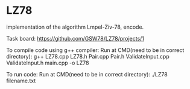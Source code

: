 # LZ78
implementation of the algorithm Lmpel-Ziv-78, encode.

Task board:
https://github.com/GSW78/LZ78/projects/1

To compile code using g++ compiler:
Run at CMD(need to be in correct directory):
g++ LZ78.cpp LZ78.h Pair.cpp Pair.h ValidateInput.cpp ValidateInput.h main.cpp -o LZ78

To run code:
Run at CMD(need to be in correct directory):
./LZ78 filename.txt

